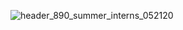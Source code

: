 ![header_890_summer_interns_052120](https://github.com/kaladivyaprada/6thSemFinalReport_-_2023-2024/assets/136182825/f3fe16f5-9243-4199-9f4c-b407d84e77d4)
